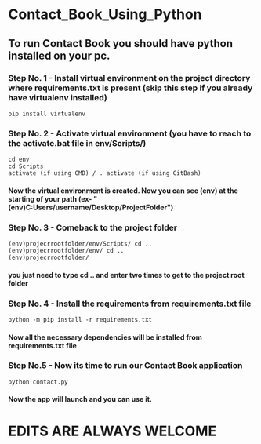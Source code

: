 # Contact_Book_Using_Python

## To run Contact Book you should have python installed on your pc.

### Step No. 1 - Install virtual environment on the project directory where requirements.txt is present (skip this step if you already have virtualenv installed)

```
pip install virtualenv
```

### Step No. 2 - Activate virtual environment (you have to reach to the activate.bat file in env/Scripts/)

```
cd env
cd Scripts
activate (if using CMD) / . activate (if using GitBash)
```

#### Now the virtual environment is created. Now you can see (env) at the starting of your path (ex- "(env)C:Users/username/Desktop/ProjectFolder")

### Step No. 3 - Comeback to  the project folder

```
(env)projecrrootfolder/env/Scripts/ cd ..
(env)projecrrootfolder/env/ cd ..
(env)projecrrootfolder/
```
#### you just need to type cd .. and enter two times to get to the project root folder

### Step No. 4 - Install the requirements from requirements.txt file

```
python -m pip install -r requirements.txt
```

#### Now  all the necessary dependencies will be installed from requirements.txt file

### Step No.5 - Now its time to run our Contact Book application

```
python contact.py
```

#### Now the app will launch and you can use it.

# EDITS ARE ALWAYS WELCOME
